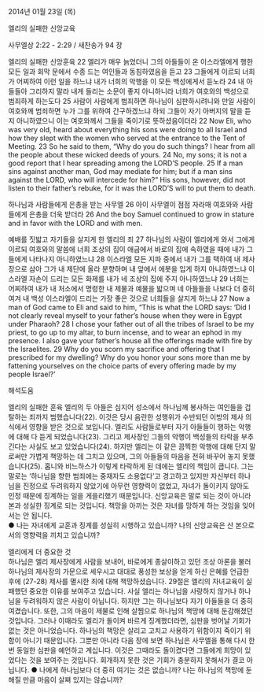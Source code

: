 2014년 01월 23일 (목)

엘리의 실패한 신앙교육



사무엘상 2:22 - 2:29 / 새찬송가 94 장


엘리의 실패한 신앙훈육
22 엘리가 매우 늙었더니 그의 아들들이 온 이스라엘에게 행한 모든 일과 회막 문에서 수종 드는 여인들과 동침하였음을 듣고 23 그들에게 이르되 너희가 어찌하여 이런 일을 하느냐 내가 너희의 악행을 이 모든 백성에게서 듣노라 24 내 아들들아 그리하지 말라 내게 들리는 소문이 좋지 아니하니라 너희가 여호와의 백성으로 범죄하게 하는도다 25 사람이 사람에게 범죄하면 하나님이 심판하시려니와 만일 사람이 여호와께 범죄하면 누가 그를 위하여 간구하겠느냐 하되 그들이 자기 아버지의 말을 듣지 아니하였으니 이는 여호와께서 그들을 죽이기로 뜻하셨음이더라
22 Now Eli, who was very old, heard about everything his sons were doing to all Israel and how they slept with the women who served at the entrance to the Tent of Meeting. 23 So he said to them, “Why do you do such things? I hear from all the people about these wicked deeds of yours. 24 No, my sons; it is not a good report that I hear spreading among the LORD’S people. 25 If a man sins against another man, God may mediate for him; but if a man sins against the LORD, who will intercede for him?” His sons, however, did not listen to their father’s rebuke, for it was the LORD’S will to put them to death.   

하나님과 사람들에게 은총을 받는 사무엘
26 아이 사무엘이 점점 자라매 여호와와 사람들에게 은총을 더욱 받더라
26 And the boy Samuel continued to grow in stature and in favor with the LORD and with men.  

예배를 짓밟고 자기들을 살지게 한 엘리의 죄
27 하나님의 사람이 엘리에게 와서 그에게 이르되 여호와의 말씀에 너희 조상의 집이 애굽에서 바로의 집에 속하였을 때에 내가 그들에게 나타나지 아니하였느냐 28 이스라엘 모든 지파 중에서 내가 그를 택하여 내 제사장으로 삼아 그가 내 제단에 올라 분향하며 내 앞에서 에봇을 입게 하지 아니하였느냐 이스라엘 자손이 드리는 모든 화제를 내가 네 조상의 집에 주지 아니하였느냐 29 너희는 어찌하여 내가 내 처소에서 명령한 내 제물과 예물을 밟으며 네 아들들을 나보다 더 중히 여겨 내 백성 이스라엘이 드리는 가장 좋은 것으로 너희들을 살지게 하느냐
27 Now a man of God came to Eli and said to him, “This is what the LORD says: ‘Did I not clearly reveal myself to your father’s house when they were in Egypt under Pharaoh? 28 I chose your father out of all the tribes of Israel to be my priest, to go up to my altar, to burn incense, and to wear an ephod in my presence. I also gave your father’s house all the offerings made with fire by the Israelites. 29 Why do you scorn my sacrifice and offering that I prescribed for my dwelling? Why do you honor your sons more than me by fattening yourselves on the choice parts of every offering made by my people Israel?’

해석도움





엘리의 실패한 훈육 
엘리의 두 아들은 심지어 성소에서 하나님께 봉사하는 여인들을 겁탈하는 죄까지 범했습니다(22). 이것은 당시 음란한 성행위가 수반되던 이방의 제사 의식에서 영향을 받은 것으로 보입니다. 엘리도 사람들로부터 자기 아들들이 행하는 악행에 대해 다 듣게 되었습니다(23). 그리고 제사장인 그들의 악행이 백성들의 타락을 부추긴다는 사실도 보고 있었습니다(24). 하지만 엘리는 이 같은 끔찍한 악행에 대해 단지 말로써만 가볍게 책망하는 데 그치고 있으며, 그의 아들들의 마음을 전혀 바꾸어 놓지 못했습니다(25). 홉니와 비느하스가 이렇게 타락하게 된 데에는 엘리의 책임이 큽니다. 그는 말로는 ‘하나님을 향한 범죄에는 중재자도 소용없다’고 경고하고 있지만 자신부터 하나님을 진정으로 두려워하지 않았기에 아무런 영향력이 없었고, 자녀가 돌이키지 않아도 인정 때문에 징계하는 일을 게을리했기 때문입니다. 신앙교육은 말로 되는 것이 아니라 본과 성실한 징계로 되는 것입니다. 책망을 아끼는 것은 자녀를 망하게 하는 것임을 잊어서는 안 됩니다.  
● 나는 자녀에게 교훈과 징계를 성실히 시행하고 있습니까? 나의 신앙교육은 산 본으로서의 영향력을 끼치고 있습니까? 

엘리에게 더 중요한 것  
하나님은 엘리 제사장에게 사람을 보내어, 바로에게 종살이하고 있던 조상 아론을 불러 하나님의 제사장의 가문으로 세우시고 대대로 풍성한 보상을 얻게 하신 은혜를 언급한 후에 (27-28) 제사를 멸시한 죄에 대해 책망하셨습니다. 29절은 엘리의 자녀교육이 실패했던 중요한 이유를 보여주고 있습니다. 사실 엘리는 하나님을 사랑하지 않거나 하나님을 두려워하지 않은 사람이 아닙니다. 하지만 그는 하나님보다 자기 아들들을 더 중히 여겼습니다. 또한, 그의 마음이 제물로 인해 살찜으로 하나님의 책망에 대해 둔감해졌던 것입니다. 그러나 이때라도 엘리가 돌이켜 바르게 징계했더라면, 심판을 벗어날 기회가 없는 것은 아니었습니다. 하나님의 책망은 살리고 고치고 사용하기 위함이지 죽이기 위함이 아니기 때문입니다. 그뿐만 아니라 다음 장에 보면 하나님은 사무엘을 통해 다시 한 번 동일한 심판을 예언하고 계십니다. 이것은 그때라도 돌이켰다면 그들에게 희망이 있었다는 것을 보여주는 것입니다. 회개하지 못한 것은 기회가 충분하지 못해서가 결코 아닙니다.
● 나에게 하나님보다 더 중히 여기는 것은 없습니까? 나는 하나님의 책망에 둔해질 만큼 마음이 살쪄 있지는 않습니까?